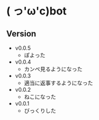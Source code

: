 # ( っ'ω'c)bot
## Version
* v0.0.5
   * ぽよった
* v0.0.4
   * カンペ見るようになった
* v0.0.3
   * 適当に返事するようになった
* v0.0.2
   * ねこになった
* v0.0.1
   * びっくりした
